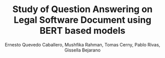 ---
paperId: 9
author: Ernesto Quevedo Caballero, Mushfika Rahman, Tomas Cerny, Pablo Rivas, Gissella Bejarano
publicationauthor: Quevedo Caballero, E. et al.
title: Study of Question Answering on Legal Software Document using BERT based models
pdf: paper_09.pdf
poster: 
alt: --
type: 
topic: Question Answering
category: 
link: https://research.latinxinai.org/papers/naacl/2022/pdf/paper_09.pdf 
conference: naacl
year: 2022
tags: naacl-2022
location: Seattle, Washington
---